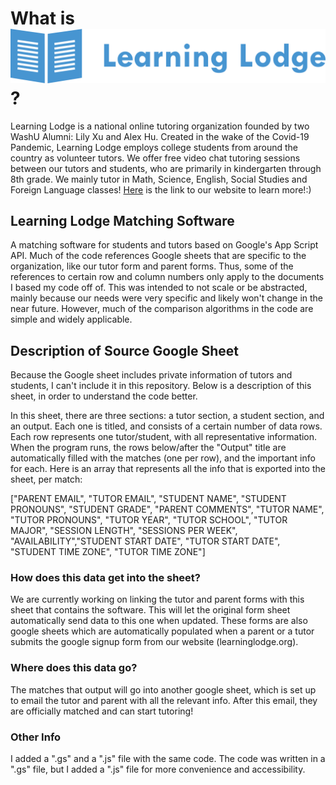 # What is ![alt text](https://github.com/shangold-will/LearningLodgeMatchingSoftware/raw/main/learninglodge_logo_blue.png "Learning Lodge Logo")?
Learning Lodge is a national online tutoring organization founded by two WashU Alumni: Lily Xu and Alex Hu. Created in the wake of the Covid-19 Pandemic, Learning Lodge employs college students from around the country as volunteer tutors. We offer free video chat tutoring sessions between our tutors and students, who are primarily in kindergarten through 8th grade. We mainly tutor in Math, Science, English, Social Studies and Foreign Language classes! [Here](https://www.learninglodge.org "Learning Lodge") is the link to our website to learn more!:)

## Learning Lodge Matching Software
A matching software for students and tutors based on Google's App Script API. Much of the code references Google sheets that are specific to the organization, like our tutor form and parent forms. Thus, some of the references to certain row and column numbers only apply to the documents I based my code off of. This was intended to not scale or be abstracted, mainly because our needs were very specific and likely won't change in the near future. However, much of the comparison algorithms in the code are simple and widely applicable.

## Description of Source Google Sheet
Because the Google sheet includes private information of tutors and students, I can't include it in this repository. Below is a description of this sheet, in order to understand the code better.

In this sheet, there are three sections: a tutor section, a student section, and an output. Each one is titled, and consists of a certain number of data rows. Each row represents one tutor/student, with all representative information. When the program runs, the rows below/after the "Output" title are automatically filled with the matches (one per row), and the important info for each. Here is an array that represents all the info that is exported into the sheet, per match:

["PARENT EMAIL", "TUTOR EMAIL", "STUDENT NAME", "STUDENT PRONOUNS", "STUDENT GRADE", "PARENT COMMENTS", "TUTOR NAME", "TUTOR PRONOUNS", "TUTOR YEAR", "TUTOR SCHOOL", "TUTOR MAJOR", "SESSION LENGTH", "SESSIONS PER WEEK", "AVAILABILITY","STUDENT START DATE", "TUTOR START DATE", "STUDENT TIME ZONE", "TUTOR TIME ZONE"]

### How does this data get into the sheet?
We are currently working on linking the tutor and parent forms with this sheet that contains the software. This will let the original form sheet automatically send data to this one when updated. These forms are also google sheets which are automatically populated when a parent or a tutor submits the google signup form from our website (learninglodge.org).

### Where does this data go?
The matches that output will go into another google sheet, which is set up to email the tutor and parent with all the relevant info. After this email, they are officially matched and can start tutoring!

### Other Info
I added a ".gs" and a ".js" file with the same code. The code was written in a ".gs" file, but I added a ".js" file for more convenience and accessibility.
